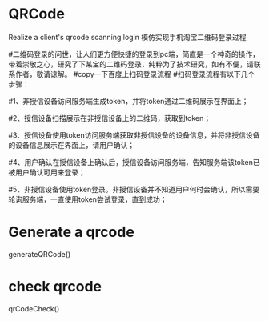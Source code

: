 # QRCode
Realize a client's qrcode scanning login
模仿实现手机淘宝二维码登录过程

#二维码登录的问世，让人们更方便快捷的登录到pc端，简直是一个神奇的操作，带着崇敬之心，研究了下某宝的二维码登录，纯粹为了技术研究，如有不便，请联系作者，敬请谅解。
#copy一下百度上扫码登录流程
#扫码登录流程有以下几个步骤：

#1、非授信设备访问服务端生成token，并将token通过二维码展示在界面上；

#2、授信设备扫描展示在非授信设备上的二维码，获取到token；

#3、授信设备使用token访问服务端获取非授信设备的设备信息，并将非授信设备的设备信息展示在界面上，请用户确认；

#4、用户确认在授信设备上确认后，授信设备访问服务端，告知服务端该token已被用户确认可用来登录；

#5、非授信设备使用token登录。非授信设备并不知道用户何时会确认，所以需要轮询服务端，一直使用token尝试登录，直到成功；

# Generate a qrcode
generateQRCode()

# check qrcode
qrCodeCheck()


